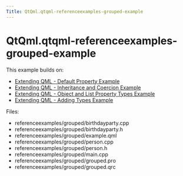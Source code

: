 ```yaml
---
Title: QtQml.qtqml-referenceexamples-grouped-example
---
```


# QtQml.qtqml-referenceexamples-grouped-example

<span class="subtitle"></span>
<!-- $$$referenceexamples/grouped-description -->
<p>This example builds on:</p>
<ul>
<li><a href="QtQml.qtqml-referenceexamples-default-example.md">Extending QML - Default Property Example</a></li>
<li><a href="QtQml.qtqml-referenceexamples-coercion-example.md">Extending QML - Inheritance and Coercion Example</a></li>
<li><a href="QtQml.qtqml-referenceexamples-properties-example.md">Extending QML - Object and List Property Types Example</a></li>
<li><a href="QtQml.qtqml-referenceexamples-adding-example.md">Extending QML - Adding Types Example</a></li>
</ul>
<p>Files:</p>
<ul>
<li>referenceexamples/grouped/birthdayparty.cpp</li>
<li>referenceexamples/grouped/birthdayparty.h</li>
<li>referenceexamples/grouped/example.qml</li>
<li>referenceexamples/grouped/person.cpp</li>
<li>referenceexamples/grouped/person.h</li>
<li>referenceexamples/grouped/main.cpp</li>
<li>referenceexamples/grouped/grouped.pro</li>
<li>referenceexamples/grouped/grouped.qrc</li>
</ul>
<!-- @@@referenceexamples/grouped -->
